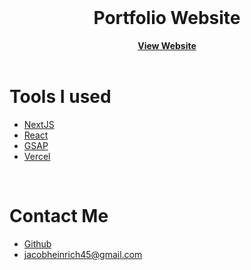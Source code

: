 <br />
<div align="center">
<h1>Portfolio Website</h1>
<a href="https://jacoheinportfolio.vercel.app/" target="_blank" ><strong>View Website</strong></a>
</div>
<br/>

# Tools I used
* [NextJS](https://nextjs.org/)
* [React](https://react.dev/)
* [GSAP](https://gsap.com/)
* [Vercel](https://vercel.com/)
<br />


# Contact Me
* [Github](https://github.com/)
* jacobheinrich45@gmail.com

